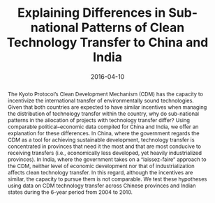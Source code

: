 ---
title: "Explaining Differences in Sub-national Patterns of Clean Technology Transfer to China and India"
authors:
- admin
- Johannes Urpelainen
- Alice Xu
author_notes:
date: "2016-04-10"
doi: ""

# Publication type.
# Accepts a single type but formatted as a YAML list (for Hugo requirements).
# Enter a publication type from the CSL standard.
publication_types: ["article-journal"]

# Publication name and optional abbreviated publication name.
publication: "*International Environmental Agreements: Politics, Law, and Economics* 16(2): 261-283"

abstract: The Kyoto Protocol’s Clean Development Mechanism (CDM) has the capacity to incentivize the international transfer of environmentally sound technologies. Given that both countries are expected to have similar incentives when managing the distribution of technology transfer within the country, why do sub-national patterns in the allocation of projects with technology transfer differ? Using comparable political–economic data compiled for China and India, we offer an explanation for these differences. In China, where the government regards the CDM as a tool for achieving sustainable development, technology transfer is concentrated in provinces that need it the most and that are most conducive to receiving transfers (i.e., economically less developed, yet heavily industrialized provinces). In India, where the government takes on a “laissez-faire” approach to the CDM, neither level of economic development nor that of industrialization affects clean technology transfer. In this regard, although the incentives are similar, the capacity to pursue them is not comparable. We test these hypotheses using data on CDM technology transfer across Chinese provinces and Indian states during the 6-year period from 2004 to 2010.

featured: false

# links:
# - name: ""
#   url: ""
url_pdf: https://link.springer.com/article/10.1007/s10784-014-9257-2
url_code: 
url_dataset: https://dataverse.harvard.edu/dataset.xhtml?persistentId=doi:10.7910/DVN/FKD6ZU
url_poster: ''
url_project: ''
url_slides: ''
url_source: ''
url_video: ''
---